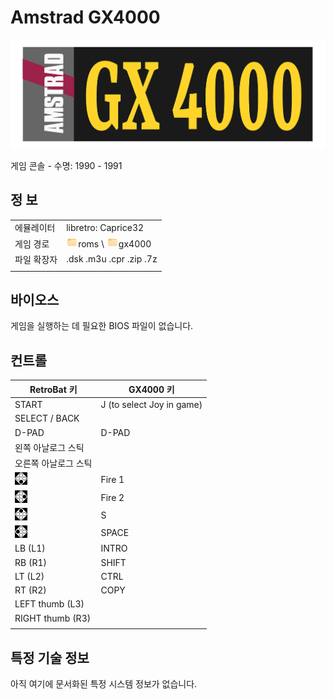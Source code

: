 # Amstrad GX4000

![](title.svg)

게임 콘솔 - 수명: 1990 - 1991


## 정 보

|||
|---|---|
| 에뮬레이터 | libretro: Caprice32 |
| 게임 경로 | ![](../icon.png)roms \ ![](../icon.png)gx4000 |
| 파일 확장자 | .dsk .m3u .cpr .zip .7z |
|||


## 바이오스

게임을 실행하는 데 필요한 BIOS 파일이 없습니다.


## 컨트롤

| RetroBat 키 | GX4000 키 |
|---|---|
| START | J (to select Joy in game) |
| SELECT / BACK |  |
| D-PAD | D-PAD |
| 왼쪽 아날로그 스틱 |  |
| 오른쪽 아날로그 스틱 |  |
| ![](../south.webp) | Fire 1 |
| ![](../east.webp) | Fire 2 |
| ![](../north.webp) | S |
| ![](../west.webp) | SPACE |
| LB (L1) | INTRO |
| RB (R1) | SHIFT |
| LT (L2) | CTRL |
| RT (R2) | COPY |
| LEFT thumb (L3) |  |
| RIGHT thumb (R3) |  |
|||


## 특정 기술 정보

아직 여기에 문서화된 특정 시스템 정보가 없습니다.